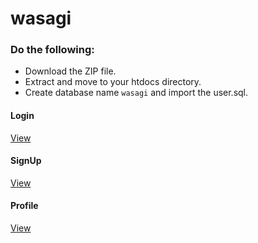 # wasagi
### Do the following: 
- Download the ZIP file.
- Extract and move to your htdocs directory.
- Create database name `wasagi` and import the user.sql.


#### Login 
[View](https://github.com/KiyoScript/wasagi/assets/89757149/8be41a17-37e6-4856-a045-2d1e6fbf0fdc)
#### SignUp
[View](https://github.com/KiyoScript/wasagi/assets/89757149/617e4cc9-e3ee-4b34-b2c2-2ea5acdca8f5)
#### Profile
[View](https://github.com/KiyoScript/wasagi/assets/89757149/abc567bb-036b-45c4-923e-eb816445361f)

